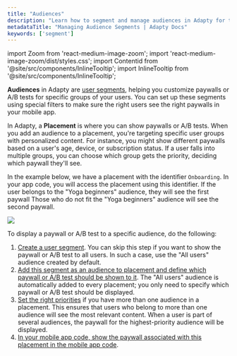 ```yaml
---
title: "Audiences"
description: "Learn how to segment and manage audiences in Adapty for targeted subscription offers."
metadataTitle: "Managing Audience Segments | Adapty Docs"
keywords: ['segment']
---
```


import Zoom from 'react-medium-image-zoom';
import 'react-medium-image-zoom/dist/styles.css';
import Contentid from '@site/src/components/InlineTooltip';
import InlineTooltip from '@site/src/components/InlineTooltip';

**Audiences** in Adapty are [user segments](segments), helping you customize paywalls or A/B tests for specific groups of your users. You can set up these segments using special filters to make sure the right users see the right paywalls in your mobile app.

In Adapty, a **Placement** is where you can show paywalls or A/B tests. When you add an audience to a placement, you're targeting specific user groups with personalized content. For instance, you might show different paywalls based on a user's age, device, or subscription status. If a user falls into multiple groups, you can choose which group gets the priority, deciding which paywall they'll see.

In the example below, we have a placement with the identifier `Onboarding`. In your app code, you will access the placement using this identifier. If the user belongs to the "Yoga beginners" audience, they will see the first paywall Those who do not fit the "Yoga beginners" audience will see the second paywall.


<Zoom>
  <img src={require('./img/6bf7797-1_1.webp').default}
  style={{
    border: '1px solid #727272', /* border width and color */
    width: '700px', /* image width */
    display: 'block', /* for alignment */
    margin: '0 auto' /* center alignment */
  }}
/>
</Zoom>





To display a paywall or A/B test to a specific audience, do the following:

1. [Create a user segment](segments#creation). You can skip this step if you want to show the paywall or A/B test to all users. In such a case, use the "All users" audience created by default.
2. [Add this segment as an audience to placement and define which paywall or A/B test should be shown to it](add-audience-paywall-ab-test). The "All users" audience is automatically added to every placement; you only need to specify which paywall or A/B test should be displayed.
3. [Set the right priorities](change-audience-priority) if you have more than one audience in a placement. This ensures that users who belong to more than one audience will see the most relevant content. When a user is part of several audiences, the paywall for the highest-priority audience will be displayed.
4. [In your mobile app code, show the paywall associated with this placement in the mobile app code](display-pb-paywalls).
